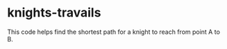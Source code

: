 # knights-travails

This code helps find the shortest path for a knight to reach from point A to B.
